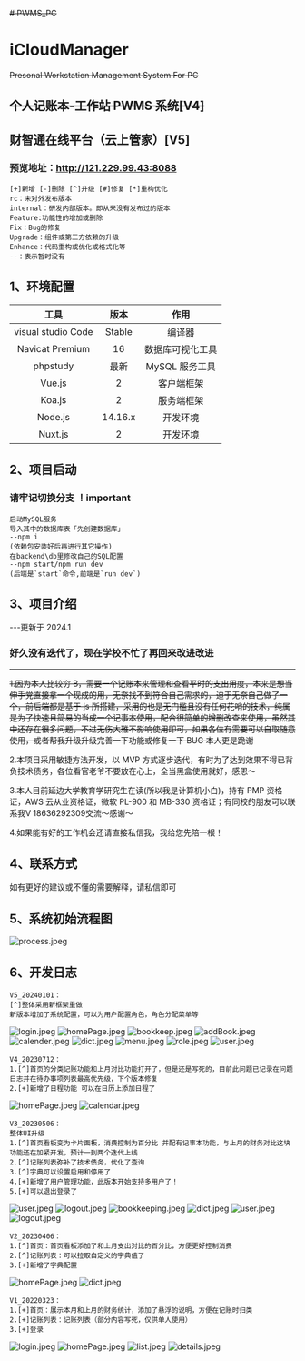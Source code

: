 <!--
 * @Author: ZhangXiaolu
 * @Date: 2022-11-03 10:12:38
 * @LastEditTime: 2024-02-24 15:39:38
 * @LastEditors: ZhangXiaolu
 * @FilePath: iCloudManager\README.md
-->

~~# PWMS_PC~~

# iCloudManager

~~Presonal Workstation Management System For PC~~

## ~~个人记账本-工作站 PWMS 系统[V4]~~

## 财智通在线平台（云上管家）[V5]

### 预览地址：http://121.229.99.43:8088

```
[+]新增 [-]删除 [^]升级 [#]修复 [*]重构优化
rc：未对外发布版本
internal：研发内部版本。即从来没有发布过的版本
Feature:功能性的增加或删除
Fix：Bug的修复
Upgrade：组件或第三方依赖的升级
Enhance：代码重构或优化或格式化等
--：表示暂时没有
```

## 1、环境配置

|        工具        |  版本   |       作用       |
| :----------------: | :-----: | :--------------: |
| visual studio Code | Stable  |      编译器      |
|  Navicat Premium   |   16    | 数据库可视化工具 |
|      phpstudy      |  最新   |  MySQL 服务工具  |
|       Vue.js       |    2    |    客户端框架    |
|       Koa.js       |    2    |    服务端框架    |
|      Node.js       | 14.16.x |     开发环境     |
|      Nuxt.js       |    2    |     开发环境     |

## 2、项目启动

### 请牢记切换分支 ！important

```
启动MySQL服务
导入其中的数据库表「先创建数据库」
--npm i
(依赖包安装好后再进行其它操作)
在backend\db里修改自己的SQL配置
--npm start/npm run dev
(后端是`start`命令,前端是`run dev`)
```

## 3、项目介绍

---更新于 2024.1

### 好久没有迭代了，现在学校不忙了再回来改进改进

---

~~1.因为本人比较穷 B，需要一个记账本来管理和查看平时的支出用度，本来是想当伸手党直接拿一个现成的用，无奈找不到符合自己需求的，迫于无奈自己做了一个，前后端都是基于 js 所搭建，采用的也是无门槛且没有任何花哨的技术，纯属是为了快速且简易的当成一个记事本使用，配合很简单的增删改查来使用，虽然其中还存在很多问题，不过无伤大雅不影响使用即可，如果各位有需要可以自取随意使用，或者帮我升级升级完善一下功能或修复一下 BUG 本人更是跪谢~~

2.本项目采用敏捷方法开发，以 MVP 方式逐步迭代，有时为了达到效果不得已背负技术债务，各位看官老爷不要放在心上，全当黑盒使用就好，感恩～

3.本人目前延边大学教育学研究生在读(所以我是计算机小白)，持有 PMP 资格证，AWS 云从业资格证，微软 PL-900 和 MB-330 资格证；有同校的朋友可以联系我V 18636292309交流～感谢～

4.如果能有好的工作机会还请直接私信我，我给您先陪一根！

## 4、联系方式

如有更好的建议或不懂的需要解释，请私信即可

## 5、系统初始流程图
![process.jpeg](https://s2.loli.net/2024/02/24/2rLaVfnEtUcO4Hj.png)

## 6、开发日志

```
V5_20240101：
[^]整体采用新框架重做
新版本增加了系统配置，可以为用户配置角色，角色分配菜单等
```

![login.jpeg](https://s2.loli.net/2024/02/24/r3pYNHl5JCWVSuh.png)
![homePage.jpeg](https://s2.loli.net/2024/02/24/7PbpvuSTAgFMkoD.jpg)
![bookkeep.jpeg](https://s2.loli.net/2024/02/24/veNwicyZz1jAbJL.jpg)
![addBook.jpeg](https://s2.loli.net/2024/02/24/68peYNrJo4fVzvZ.jpg)
![calender.jpeg](https://s2.loli.net/2024/02/24/74lJTCjGhpv9egA.jpg)
![dict.jpeg](https://s2.loli.net/2024/02/24/nI4hJHlqFtS5CXi.jpg)
![menu.jpeg](https://s2.loli.net/2024/02/24/C4fERjNWLoQD7Fi.png)
![role.jpeg](https://s2.loli.net/2024/02/24/Kg3xRiODlAP8hWf.png)
![user.jpeg](https://s2.loli.net/2024/02/24/CmkXRLSlgnjFz4E.png)

```
V4_20230712：
1.[^]首页的分类记账功能和上月对比功能打开了，但是还是写死的，目前此问题已记录在问题日志并在待办事项列表最高优先级，下个版本修复
2.[+]新增了日程功能 可以在日历上添加日程了
```

![homePage.jpeg](https://s2.loli.net/2024/02/24/R8n3TZ5SLjb6M2x.jpg)
![calendar.jpeg](https://s2.loli.net/2024/02/24/DwormMbTlp9RjLI.jpg)

```
V3_20230506：
整体UI升级
1.[^]首页看板变为卡片面板，消费控制为百分比 并配有记事本功能，与上月的财务对比这块功能还在加紧开发，预计一到两个迭代上线
2.[^]记账列表弥补了技术债务，优化了查询
3.[^]字典可以设置启用和停用了
4.[+]新增了用户管理功能，此版本开始支持多用户了！
5.[+]可以退出登录了
```

![user.jpeg](https://s2.loli.net/2024/02/24/ORfcC7IPylp6qwe.jpg)
![logout.jpeg](https://s2.loli.net/2024/02/24/4lpuaOfh76kYy3K.jpg)
![bookkeeping.jpeg](https://s2.loli.net/2024/02/24/4BOiNZLu6gwHVfI.jpg)
![dict.jpeg](https://s2.loli.net/2024/02/24/bhyJMi9LmIvcPaR.jpg)
![user.jpeg](https://s2.loli.net/2024/02/24/ORfcC7IPylp6qwe.jpg)
![logout.jpeg](https://s2.loli.net/2024/02/24/4lpuaOfh76kYy3K.jpg)

```
V2_20230406：
1.[^]首页：首页看板添加了和上月支出对比的百分比，方便更好控制消费
2.[^]记账列表：可以拉取自定义的字典值了
3.[+]新增了字典配置
```

![homePage.jpeg](https://s2.loli.net/2024/02/24/SXvFJRUBPglAeis.jpg)
![dict.jpeg](https://s2.loli.net/2024/02/24/OcfMNIyQ2mJnH5D.jpg)

```
V1_20220323：
1.[+]首页：展示本月和上月的财务统计，添加了悬浮的说明，方便在记账时归类
2.[+]记账列表：记账列表（部分内容写死，仅供单人使用）
3.[+]登录
```

![login.jpeg](https://s2.loli.net/2024/02/24/EXC2sviIk8GjWor.jpg)
![homePage.jpeg](https://s2.loli.net/2024/02/24/iXU9F1RH8uOEWSq.jpg)
![list.jpeg](https://s2.loli.net/2024/02/24/2EYN31BpVkxhKU6.jpg)
![details.jpeg](https://s2.loli.net/2024/02/24/M1DyPwdbgKukCXE.jpg)
